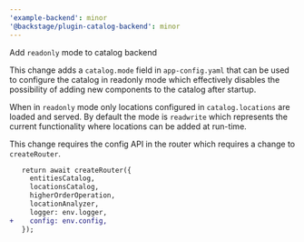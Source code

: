 ```yaml
---
'example-backend': minor
'@backstage/plugin-catalog-backend': minor
---
```


Add `readonly` mode to catalog backend

This change adds a `catalog.mode` field in `app-config.yaml` that can be used to configure the catalog in readonly mode which effectively disables the possibility of adding new components to the catalog after startup.

When in `readonly` mode only locations configured in `catalog.locations` are loaded and served.
By default the mode is `readwrite` which represents the current functionality where locations can be added at run-time.

This change requires the config API in the router which requires a change to `createRouter`.

```diff
   return await createRouter({
     entitiesCatalog,
     locationsCatalog,
     higherOrderOperation,
     locationAnalyzer,
     logger: env.logger,
+    config: env.config,
   });
```
